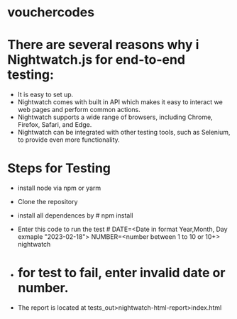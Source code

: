 # vouchercodes

# There are several reasons why i Nightwatch.js for end-to-end testing:
* It is easy to set up.
* Nightwatch comes with built in API which makes it easy to interact we web pages and perform common actions.
* Nightwatch supports a wide range of browsers, including Chrome, Firefox, Safari, and Edge.
* Nightwatch can be integrated with other testing tools, such as Selenium, to provide even more functionality.

# Steps for Testing
* install node via npm or yarm
* Clone the repository
* install all dependences by # npm install
* Enter this code to run the test # DATE=<Date in format Year,Month, Day exmaple "2023-02-18"> NUMBER=<number between 1 to 10 or 10+> nightwatch
* # for test to fail, enter invalid date or number. 

* The report is located at tests_out>nightwatch-html-report>index.html
